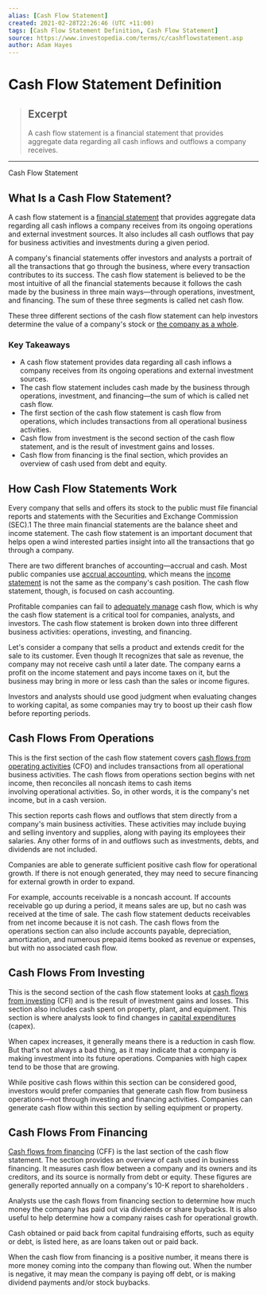 ```yaml
---
alias: [Cash Flow Statement]
created: 2021-02-28T22:26:46 (UTC +11:00)
tags: [Cash Flow Statement Definition, Cash Flow Statement]
source: https://www.investopedia.com/terms/c/cashflowstatement.asp
author: Adam Hayes
---
```


# Cash Flow Statement Definition

> ## Excerpt
> A cash flow statement is a financial statement that provides aggregate data regarding all cash inflows and outflows a company receives.

---

Cash Flow Statement
## What Is a Cash Flow Statement?

A cash flow statement is a [financial statement](https://www.investopedia.com/terms/f/financial-statements.asp) that provides aggregate data regarding all cash inflows a company receives from its ongoing operations and external investment sources. It also includes all cash outflows that pay for business activities and investments during a given period. 

A company's financial statements offer investors and analysts a portrait of all the transactions that go through the business, where every transaction contributes to its success. The cash flow statement is believed to be the most intuitive of all the financial statements because it follows the cash made by the business in three main ways—through operations, investment, and financing. The sum of these three segments is called net cash flow.

These three different sections of the cash flow statement can help investors determine the value of a company's stock or [the company as a whole](https://www.investopedia.com/terms/f/financialperformance.asp).

### Key Takeaways

-   A cash flow statement provides data regarding all cash inflows a company receives from its ongoing operations and external investment sources.
-   The cash flow statement includes cash made by the business through operations, investment, and financing—the sum of which is called net cash flow.
-   The first section of the cash flow statement is cash flow from operations, which includes transactions from all operational business activities. 
-   Cash flow from investment is the second section of the cash flow statement, and is the result of investment gains and losses. 
-   Cash flow from financing is the final section, which provides an overview of cash used from debt and equity.

## How Cash Flow Statements Work

Every company that sells and offers its stock to the public must file financial reports and statements with the Securities and Exchange Commission (SEC).1 The three main financial statements are the balance sheet and income statement. The cash flow statement is an important document that helps open a wind interested parties insight into all the transactions that go through a company.

There are two different branches of accounting—accrual and cash. Most public companies use [accrual accounting](https://www.investopedia.com/terms/a/accrualaccounting.asp), which means the [income statement](https://www.investopedia.com/terms/i/incomestatement.asp) is not the same as the company's cash position. The cash flow statement, though, is focused on cash accounting.

Profitable companies can fail to [adequately manage](https://www.investopedia.com/articles/personal-finance/061215/10-ways-improve-cash-flow.asp) cash flow, which is why the cash flow statement is a critical tool for companies, analysts, and investors. The cash flow statement is broken down into three different business activities: operations, investing, and financing.

Let's consider a company that sells a product and extends credit for the sale to its customer. Even though It recognizes that sale as revenue, the company may not receive cash until a later date. The company earns a profit on the income statement and pays income taxes on it, but the business may bring in more or less cash than the sales or income figures.

Investors and analysts should use good judgment when evaluating changes to working capital, as some companies may try to boost up their cash flow before reporting periods.

## Cash Flows From Operations

This is the first section of the cash flow statement covers [cash flows from operating activities](https://www.investopedia.com/terms/c/cash-flow-from-operating-activities.asp) (CFO) and includes transactions from all operational business activities. The cash flows from operations section begins with net income, then reconciles all noncash items to cash items involving operational activities. So, in other words, it is the company's net income, but in a cash version.

This section reports cash flows and outflows that stem directly from a company's main business activities. These activities may include buying and selling inventory and supplies, along with paying its employees their salaries. Any other forms of in and outflows such as investments, debts, and dividends are not included.

Companies are able to generate sufficient positive cash flow for operational growth. If there is not enough generated, they may need to secure financing for external growth in order to expand.

For example, accounts receivable is a noncash account. If accounts receivable go up during a period, it means sales are up, but no cash was received at the time of sale. The cash flow statement deducts receivables from net income because it is not cash. The cash flows from the operations section can also include accounts payable, depreciation, amortization, and numerous prepaid items booked as revenue or expenses, but with no associated cash flow.

## Cash Flows From Investing

This is the second section of the cash flow statement looks at [cash flows from investing](https://www.investopedia.com/terms/c/cashflowfinvestingactivities.asp) (CFI) and is the result of investment gains and losses. This section also includes cash spent on property, plant, and equipment. This section is where analysts look to find changes in [capital expenditures](https://www.investopedia.com/terms/c/capitalexpenditure.asp) (capex).

When capex increases, it generally means there is a reduction in cash flow. But that's not always a bad thing, as it may indicate that a company is making investment into its future operations. Companies with high capex tend to be those that are growing.

While positive cash flows within this section can be considered good, investors would prefer companies that generate cash flow from business operations—not through investing and financing activities. Companies can generate cash flow within this section by selling equipment or property. 

## Cash Flows From Financing

[Cash flows from financing](https://www.investopedia.com/terms/c/cashflowfromfinancing.asp) (CFF) is the last section of the cash flow statement. The section provides an overview of cash used in business financing. It measures cash flow between a company and its owners and its creditors, and its source is normally from debt or equity. These figures are generally reported annually on a company's 10-K report to shareholders .

Analysts use the cash flows from financing section to determine how much money the company has paid out via dividends or share buybacks. It is also useful to help determine how a company raises cash for operational growth.

Cash obtained or paid back from capital fundraising efforts, such as equity or debt, is listed here, as are loans taken out or paid back. 

When the cash flow from financing is a positive number, it means there is more money coming into the company than flowing out. When the number is negative, it may mean the company is paying off debt, or is making dividend payments and/or stock buybacks.
